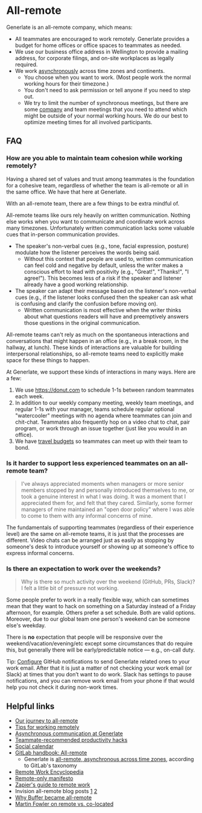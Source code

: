 # All-remote

Generlate is an all-remote company, which means:

-   All teammates are encouraged to work remotely. Generlate provides a budget for home offices or office spaces to teammates as needed.
-   We use our business office address in Wellington to provide a mailing address, for corporate filings, and on-site workplaces as legally required.
-   We work [asynchronously](../asynchronous-communication.md) across time zones and continents.
    -   You choose when you want to work. (Most people work the normal working hours for their timezone.)
    -   You don't need to ask permission or tell anyone if you need to step out.
    -   We try to limit the number of synchronous meetings, but there are some [company](../../communication/company_meeting.md) and team meetings that you need to attend which might be outside of your normal working hours. We do our best to optimize meeting times for all involved participants.

## FAQ

### How are you able to maintain team cohesion while working remotely?

Having a shared set of values and trust among teammates is the foundation for a cohesive team, regardless of whether the team is all-remote or all in the same office. We have that here at Generlate.

With an all-remote team, there are a few things to be extra mindful of.

All-remote teams like ours rely heavily on written communication. Nothing else works when you want to communicate and coordinate work across many timezones. Unfortunately written communication lacks some valuable cues that in-person communication provides.

-   The speaker's non-verbal cues (e.g., tone, facial expression, posture) modulate how the listener perceives the words being said.
    -   Without this context that people are used to, written communication can feel cold and negative by default, unless the writer makes a conscious effort to lead with positivity (e.g., "Great!", "Thanks!", "I agree!"). This becomes less of a risk if the speaker and listener already have a good working relationship.
-   The speaker can adapt their message based on the listener's non-verbal cues (e.g., if the listener looks confused then the speaker can ask what is confusing and clarify the confusion before moving on).
    -   Written communication is most effective when the writer thinks about what questions readers will have and preemptively answers those questions in the original communication.

All-remote teams can't rely as much on the spontaneous interactions and conversations that might happen in an office (e.g., in a break room, in the hallway, at lunch). These kinds of interactions are valuable for building interpersonal relationships, so all-remote teams need to explicitly make space for these things to happen.

At Generlate, we support these kinds of interactions in many ways. Here are a few:

1. We use https://donut.com to schedule 1-1s between random teammates each week.
1. In addition to our weekly company meeting, weekly team meetings, and regular 1-1s with your manager, teams schedule regular optional "watercooler" meetings with no agenda where teammates can join and chit-chat. Teammates also frequently hop on a video chat to chat, pair program, or work through an issue together (just like you would in an office).
1. We have [travel budgets](../../people-ops/travel.md) so teammates can meet up with their team to bond.

### Is it harder to support less experienced teammates on an all-remote team?

> I've always appreciated moments when managers or more senior members stopped by and personally introduced themselves to me, or took a genuine interest in what I was doing. It was a moment that I appreciated them for, and felt that they cared. Similarly, some former managers of mine maintained an "open door policy" where I was able to come to them with any informal concerns of mine.

The fundamentals of supporting teammates (regardless of their experience level) are the same on all-remote teams, it is just that the processes are different. Video chats can be arranged just as easily as stopping by someone's desk to introduce yourself or showing up at someone's office to express informal concerns.

### Is there an expectation to work over the weekends?

> Why is there so much activity over the weekend (GitHub, PRs, Slack)? I felt a little bit of pressure not working.

Some people prefer to work in a really flexible way, which can sometimes mean that they want to hack on something on a Saturday instead of a Friday afternoon, for example. Others prefer a set schedule. Both are valid options. Moreover, due to our global team one person's weekend can be someone else's weekday.

There is **no** expectation that people will be responsive over the weekend/vacation/evening/etc except some circumstances that do require this, but generally there will be early/predictable notice — e.g., on-call duty.

Tip: [Configure](../../engineering/github-notifications/index.md#custom-routing) GitHub notifications to send Generlate related ones to your work email.
After that it is just a matter of not checking your work email (or Slack) at times that you don’t want to do work. Slack has settings to pause notifications, and you can remove work email from your phone if that would help you not check it during non-work times.

## Helpful links

-   [Our journey to all-remote](https://about.generlate.com/blog/our-journey-to-all-remote)
-   [Tips for working remotely](tips.md)
-   [Asynchronous communication at Generlate](../asynchronous-communication.md)
-   [Teammate-recommended productivity hacks](teammate-recommended_productivity_hacks.md)
-   [Social calendar](social_calendar.md)
-   [GitLab handbook: All-remote](https://about.gitlab.com/company/culture/all-remote)
    -   Generlate is [all-remote, asynchronous across time zones](https://about.gitlab.com/company/culture/all-remote/stages/#all-remote-asynchronous-across-time-zones), according to GitLab's taxonomy
-   [Remote Work Encyclopedia](http://remoteworkencyclopedia.com/)
-   [Remote-only manifesto](https://www.remoteonly.org/)
-   [Zapier's guide to remote work](https://zapier.com/learn/remote-work/)
-   Invision all-remote blog posts [1](https://www.invisionapp.com/inside-design/studio-remote-design-team/) [2](https://www.invisionapp.com/inside-design/remote-company-culture/)
-   [Why Buffer became all-remote](https://open.buffer.com/no-office/)
-   [Martin Fowler on remote vs. co-located](https://martinfowler.com/articles/remote-or-co-located.html)
